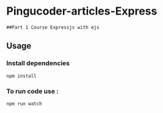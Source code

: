 # Pingucoder-articles-Express
```
##Part 1 Course Expressjs with ejs 
```
## Usage
### Install dependencies

```
npm install
```
### To run code use : 
```
npm run watch
```
